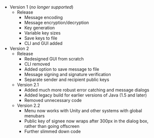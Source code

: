 * Version 1  (*no longer supported*)
  * Release
    * Message encoding
    * Message encryption/decryption
    * Key generation
    * Variable key sizes
    * Save keys to file
    * CLI and GUI added
* Version 2
  * Release
    * Redesigned GUI from scratch
    * CLI removed
    * Added option to save message to file
    * Message signing and signature verification
    * Separate sender and recipient public keys
  * Version 2.1
    * Added much more robust error catching and message dialogs
    * Added legacy build for earlier versions of Java (1.5 and later)
    * Removed unnecessary code
  * Version 2.2
    * Menu now works with Unity and other systems with global menubars
    * Public key of signee now wraps after 300px in the dialog box, rather than going offscreen
    * Further slimmed down code
